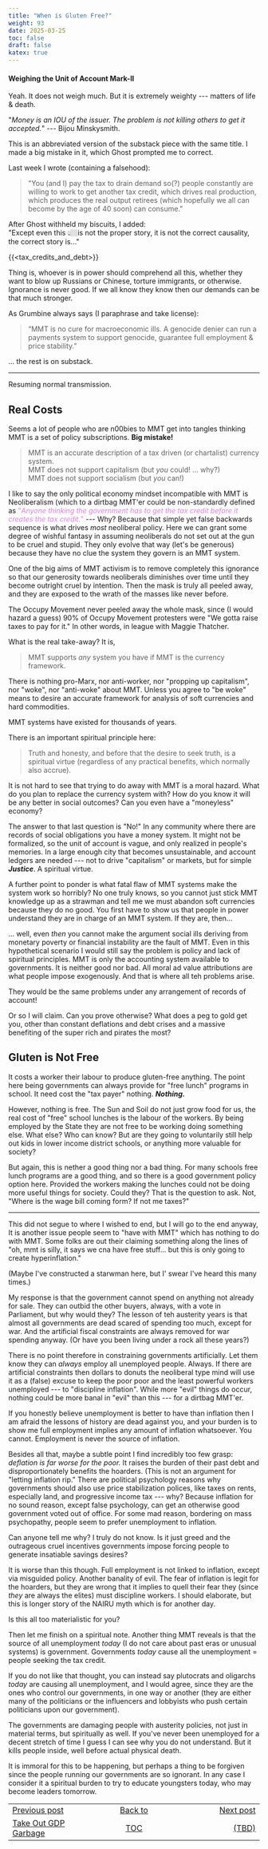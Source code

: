 ```yaml
---
title: "When is Gluten Free?"
weight: 93
date: 2025-03-25
toc: false
draft: false
katex: true
---
```


#### Weighing the Unit of Account Mark-II

Yeah. It does not weigh much. But it is extremely weighty --- matters of 
life & death.

"_Money is an IOU of the issuer. The problem is not killing others to get 
it accepted._" --- Bijou Minskysmith.

This is an abbreviated version of the substack piece with the same title. 
I made a big mistake in it, which Ghost prompted me to correct.

Last week I wrote (containing a falsehood):
> "You (and I) pay the tax to drain demand so(?) people constantly are 
willing to work to get another tax credit, which drives real production, 
which produces the real output retirees (which hopefully we all can become 
by the age of 40 soon) can consume."

After Ghost withheld my biscuits, I added:  
"Except even this 👆🏼is not the proper story, it is not the correct 
causality, the correct story is..."

{{<tax_credits_and_debt>}}


Thing is, whoever is in power should comprehend all this, whether they 
want to blow up Russians or Chinese, torture immigrants, or otherwise.
Ignorance is never good. If we all know they know then our demands can be 
that much stronger. 

As Grumbine always says (I paraphrase and take license):

> “MMT is no cure for macroeconomic ills. A genocide denier can run a 
payments system to support genocide, guarantee full employment & price 
stability.”


... the rest is on substack.


---

Resuming normal transmission.

## Real Costs

Seems a lot of people who are n00bies to MMT get into tangles thinking 
MMT is a set of policy subscriptions.  **Big mistake!**

> MMT is an accurate description of a tax driven (or chartalist) 
currency system.  
MMT does not support capitalism (but _you_ could! ... why?)  
MMT does not support socialism (but _you_ can!)

I like to say the only political economy mindset incompatible with MMT 
is Neoliberalism (which to a dirtbag MMT'er could be non-standardly defined 
as 
<font style="color: #e280df ">"_Anyone thinking the government has to get the tax credit before it 
creates the tax credit._"</font> --- Why? Because that simple yet false backwards 
sequence is what drives _most_ neoliberal policy. Here we can grant some 
degree of wishful fantasy in assuming neoliberals do not set out at the 
gun to be cruel and stupid. They only evolve that way (let's be generous) 
because they have no clue the system they govern is an MMT system.

One of the big aims of MMT activism is to remove completely this ignorance 
so that our generosity towards neoliberals diminishes over time until they 
become outright cruel by intention. Then the mask is truly all peeled 
away, and they are exposed to the wrath of the masses like never before.

The Occupy Movement never peeled away the whole mask, since (I would hazard 
a guess) 90% of Occupy Movement protesters were "We gotta raise taxes to 
pay for it."  In other words, in league with Maggie Thatcher.

What is the real take-away?  It is,

> MMT supports _any_ system you have if MMT is the currency framework. 

There is nothing pro-Marx, nor anti-worker, nor "propping up capitalism", 
nor "woke", nor "anti-woke" about MMT. Unless you agree to "be woke" means 
to desire an accurate framework for analysis of soft currencies and hard 
commodities.

MMT systems have existed for thousands of years.

There is an important spiritual principle here:

> Truth and honesty, and before that the desire to seek truth, is a 
spiritual virtue (regardless of any practical benefits, which 
normally also accrue).

It is not hard to see that trying to do away with MMT is a moral hazard. 
What do you plan to replace the currency system with?  How do you know it 
will be any better in social outcomes?  Can you even have a "moneyless" economy?

The answer to that last question is "No!"  In any community where there 
are records of social obligations you have a money system. It might not 
be formalized, so the unit of account is vague, and only realized in people's 
memories. In a large enough city that becomes unsustainable, and account 
ledgers are needed --- not to drive "capitalism" or markets, but for 
simple **_Justice_**.  A spiritual virtue.

A further point to ponder is what fatal flaw of MMT systems make the 
system work so horribly? No one truly knows, so you cannot just stick MMT 
knowledge up as a strawman and tell me we must abandon soft currencies 
because they do no good. You first have to show us that people in power 
understand they are in charge of an MMT system. If they are, then...

... well, even _then_ you cannot make the argument social ills deriving 
from monetary poverty or financial instability are the fault of MMT. Even 
in this hypothetical scenario I would still say the problem is policy and 
lack of spiritual principles. MMT is only the accounting system available to 
governments. It is neither good nor bad. All moral ad value attributions 
are what people impose exogenously. And that is where all teh problems arise.

They would be the same problems under any arrangement of records of account! 

Or so I will claim. Can you prove otherwise? What does a peg to gold get 
you, other than constant deflations and debt crises and a massive benefiting 
of the super rich and pirates the most?

## Gluten is Not Free

It costs a worker their labour to produce gluten-free anything. The point 
here being governments can always provide for "free lunch" programs in 
school. It need cost the "tax payer" nothing. **_Nothing._**

However, nothing is free. The Sun and Soil do not just grow food for 
us, the real cost of "free" school lunches is the labour of the workers. 
By being employed by the State they are not free to be working doing 
something else.  What else?  Who can know?  But are they going to voluntarily 
still help out kids in lower income district schools, or anything more 
valuable for society?

But again, this is nether a good thing nor a bad thing. For many 
schools free lunch programs are a good thing, and so there is a good 
government policy option here. Provided the workers making the lunches 
could not be doing more useful things for society. Could they? That is 
the question to ask. Not, "Where is the wage bill coming form? If not 
me taxes?"

---

This did not segue to where I wished to end, but I will go to the end 
anyway, It is another issue people seem to "have with MMT" which has 
nothing to do with MMT. Some folks are out their claiming something along 
the lines of "oh, mmt is silly, it says we cna have free stuff... but this 
is only going to create hyperinflation."

(Maybe I've constructed a starwman here, but I' swear I've heard this 
many times.)

My response is that the government cannot spend on anything not already 
for sale. They can outbid the other buyers, always, with a vote in Parliament, 
but why would they? The lesson of teh austerity years is that almost all 
governments are dead scared of spending too much, except for war. And 
the artificial fiscal constraints are always removed for war spending 
anyway. (Or have you been living under a rock all these years?) 

There is no point therefore in constraining governments artificially. 
Let them know they can _always_ employ all unemployed people. Always. 
If there are artificial constraints then dollars to donuts the 
neoliberal type mind will use it as a (false) excuse to keep the poor 
poor and the least powerful workers unemployed --- to "discipline inflation". 
While more "evil" things do occur, nothing could be more banal in "evil" 
than this --- for a dirtbag MMT'er.

If you honestly believe unemployment is better to have than inflation 
then I am afraid the lessons of history are dead against you, and your 
burden is to show me full employment implies any amount of inflation 
whatsoever. You cannot.  Employment is never the source of inflation. 

Besides all that, maybe a subtle point I find incredibly too few grasp: 
_deflation is far worse for the poor._ It raises the burden of their past 
debt and disproportionately benefits the hoarders. (This is not an 
argument for "letting inflation rip." There are political psychology 
reasons why governments should also use price stabilization polices, 
like taxes on rents, especially land, and progressive income tax --- 
why? Because inflation for no sound reason, except false psychology, 
can get an otherwise good government voted out of office. For some mad 
reason, bordering on mass psychopathy, people seem to prefer 
unemployment to inflation. 

Can anyone tell me why? I truly do not know. Is it just greed and 
the outrageous cruel incentives governments impose forcing people 
to generate insatiable savings desires? 

It is worse than this though. Full employment is not linked to inflation, 
except via misguided policy. Another banality of evil. The fear of 
inflation is legit for the hoarders, but they are wrong that it implies 
to quell their fear they (since _they_ are always the elites) must 
discipline workers. I should elaborate, but this is longer story of 
the NAIRU myth which is for another day.

Is this all too materialistic for you?

Then let me finish on a spiritual note. Another thing MMT reveals is that 
the source of all unemployment _today_ (I do not care about past eras 
or unusual systems) is government. Governments _today_ cause all the 
unemployment = people seeking the tax credit. 

If you do not like that thought, you can instead say plutocrats and 
oligarchs _today_ are causing all unemployment, and I would agree, 
since they are the ones who control our governments, in one way or 
another (they are either many of the politicians or the influencers and 
lobbyists who push certain politicians upon our government). 

The governments are damaging people with austerity policies, not just 
in material terms, but spiritually as well. If you've never been unemployed 
for a decent stretch of time I guess I can see why you do not understand. 
But it kills people inside, well before actual physical death. 

It is immoral for this to be happening, but perhaps a thing to be 
forgiven since the people running our governments are so ignorant.
In any case I consider it a spiritual burden to try to educate 
youngsters today, who may become leaders tomorrow.






<table style="border-collapse: collapse; border=0;">
    <colgroup>
       <col span="1" style="width: 20%;">
       <col span="1" style="width: 20%;">
       <col span="1" style="width: 20%;">
    </colgroup>
<tr style="border: 1px solid color:#0f0f0f;">
<td style="border: 1px solid color:#0f0f0f;">
<a href="../91_take_out_gdp_garbage">Previous post</a></td>
<td style="border: 1px solid color:#0f0f0f; text-align:center;">
<a href="../">Back to</a></td>
<td style="border: 1px solid color:#0f0f0f; text-align:right;">
<a href="../">Next post</a></td>
</tr>
<tr style="border: 1px solid color:#0f0f0f;">
<td style="border: 1px solid color:#0f0f0f;">
<a href="../91_take_out_gdp_garbage">Take Out GDP Garbage</a></td>
<td style="border: 1px solid color:#0f0f0f; text-align:center;">
<a href="../">TOC</a></td>
<td style="border: 1px solid color:#0f0f0f; text-align:right;">
<a href="../">(TBD)</a></td>
</tr>
</table>
